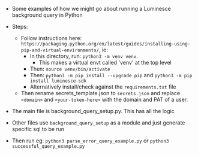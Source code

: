- Some examples of how we might go about running a Luminesce background query in Python
- Steps:
  - Follow instructions here: `https://packaging.python.org/en/latest/guides/installing-using-pip-and-virtual-environments/`, ie:
    - In this directory, run: `python3 -m venv venv`.
      - This makes a virtual envt called 'venv' at the top level
    - Then: `source venv/bin/activate`
    - Then: `python3 -m pip install --upgrade pip` and `python3 -m pip install luminesce-sdk`
    - Alternatively install/check against the `requirements.txt` file
  - Then rename secrets_template.json to `secrets.json` and replace `<domain>` and `<your-token-here>` with the domain and PAT of a user.

- The main file is background_query_setup.py. This has all the logic
- Other files use `background_query_setup` as a module and just generate specific sql to be run
- Then run eg: `python3 parse_error_query_example.py` or `python3 successful_query_example.py`